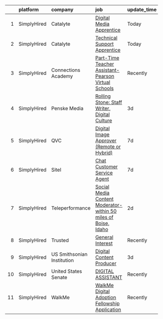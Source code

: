 

|    | platform    | company                    | job                                                                                                                                                                          | update_time   | location                  |
|---:|:------------|:---------------------------|:-----------------------------------------------------------------------------------------------------------------------------------------------------------------------------|:--------------|:--------------------------|
|  1 | SimplyHired | Catalyte                   | [Digital Media Apprentice](https://www.simplyhired.com/job/9rnRI90NT1htm-u2hRSfxAKmnkie6loCkC-2784TP93qJfV-jrwI7A?q=digital+platform)                                        | Today         | Atlanta, GA +1 location   |
|  2 | SimplyHired | Catalyte                   | [Technical Support Apprentice](https://www.simplyhired.com/job/5euaqpsTFZVN94fJEhhxP8H1c2RzDx_e8AfbJg6J1hsgBh0Bkm8efw?q=digital+platform)                                    | Today         | Houston, TX +1 location   |
|  3 | SimplyHired | Connections Academy        | [Part-Time Teacher Assistant- Pearson Virtual Schools](https://www.simplyhired.com/job/H-o-IwjFf0uo-HgCvKASkxVKY3NezKlUUHSEocy41PZEQunrcF6HXQ?q=digital+platform)            | Recently      | Remote                    |
|  4 | SimplyHired | Penske Media               | [Rolling Stone: Staff Writer, Digital Culture](https://www.simplyhired.com/job/y2Q5goa71siDCp1I35-ELWE-PQhYIt-MvXgjT3t-QdYyM6c9VpzE2Q?q=digital+platform)                    | 3d            | New York, NY              |
|  5 | SimplyHired | QVC                        | [Digital Image Approver (Remote or Hybrid)](https://www.simplyhired.com/job/0H42zIAIz-TYSqF0T3BqqAeLLBwmxp4cSX3Mjwvf45zsU-TdaMGE9w?q=digital+platform)                       | 7d            | Ohio                      |
|  6 | SimplyHired | Sitel                      | [Chat Customer Service Agent](https://www.simplyhired.com/job/7tRuOVAqxj7trC14yoMn154NqSci3u7-WUcauYJKP0nEzcJRGNST2A?q=digital+platform)                                     | 7d            | United States +1 location |
|  7 | SimplyHired | Teleperformance            | [Social Media Content Moderator- within 50 miles of Boise, Idaho](https://www.simplyhired.com/job/5kRB5QpeKqojk_8fos4nYMzUP79Ge3rj7gjgfx80q9gHFqjcZmWHfg?q=digital+platform) | 2d            | Boise, ID                 |
|  8 | SimplyHired | Trusted                    | [General Interest](https://www.simplyhired.com/job/Bxma5cDu08WrSCKVCPn26emOBliEhZPvthQ9pr52DsfwhK-LZ1w4wA?q=digital+platform)                                                | Recently      | Remote                    |
|  9 | SimplyHired | US Smithsonian Institution | [Digital Content Producer](https://www.simplyhired.com/job/x153PZurHdwKM6Z-Sw0GPCwB37oga4jJdC666lrvdmczev2CYKWYmA?q=digital+platform)                                        | 3d            | Washington, DC            |
| 10 | SimplyHired | United States Senate       | [DIGITAL ASSISTANT](https://www.simplyhired.com/job/tSk3iTaNbMOVapsHIk4VrBpywjB92qo5k8HOLswKogGtDE4wjBVLZg?q=digital+platform)                                               | Recently      | Washington, DC            |
| 11 | SimplyHired | WalkMe                     | [WalkMe Digital Adoption Fellowship Application](https://www.simplyhired.com/job/NpBJPU2CibLd5mL4IzqUtLzoG8P69to2tAs1OAL7OuNVO7FsU852eg?q=digital+platform)                  | Recently      | Raleigh, NC               |